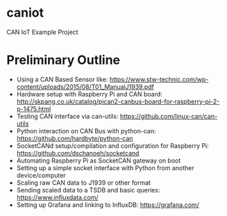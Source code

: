 # caniot
CAN IoT Example Project

# Preliminary Outline
* Using a CAN Based Sensor like: https://www.stw-technic.com/wp-content/uploads/2015/08/T01_ManualJ1939.pdf
* Hardware setup with Raspberry Pi and CAN board: http://skpang.co.uk/catalog/pican2-canbus-board-for-raspberry-pi-2-p-1475.html
* Testing CAN interface via can-utils: https://github.com/linux-can/can-utils
* Python interaction on CAN Bus with python-can: https://github.com/hardbyte/python-can
* SocketCANd setup/compilation and configuration for Raspberry Pi: https://github.com/dschanoeh/socketcand
* Automating Raspberry Pi as SocketCAN gateway on boot
* Setting up a simple socket interface with Python from another device/computer
* Scaling raw CAN data to J1939 or other format
* Sending scaled data to a TSDB and basic queries: https://www.influxdata.com/
* Setting up Grafana and linking to InfluxDB: https://grafana.com/
